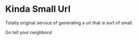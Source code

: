 # Kinda Small Url

Totally original service of generating a url that is sort of small.

Go tell your neighbors!

